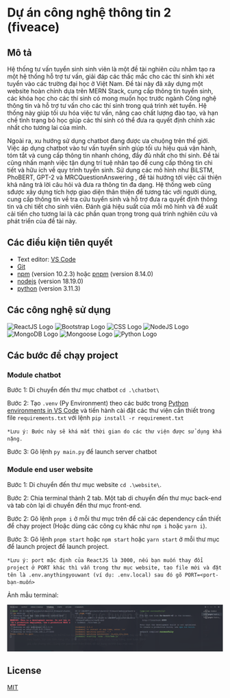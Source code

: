 # Dự án công nghệ thông tin 2 (fiveace)

## Mô tả

Hệ thống tư vấn tuyển sinh sinh viên là một đề tài nghiên cứu nhằm tạo ra một hệ thống hỗ trợ tư vấn, giải đáp các thắc mắc cho các thí sinh khi xét tuyển vào các trường đại học ở Việt Nam. Đề tài này đã xây dựng một website hoàn chỉnh dựa trên MERN Stack, cung cấp thông tin tuyển sinh, các khóa học cho các thí sinh có mong muốn học trước ngành Công nghệ thông tin và hỗ trợ tư vấn cho các thí sinh trong quá trình xét tuyển. Hệ thống này giúp tối ưu hóa việc tư vấn, nâng cao chất lượng đào tạo, và hạn chế tình trạng bỏ học giúp các thí sinh có thể đưa ra quyết định chính xác nhất cho tương lai của mình.

Ngoài ra, xu hướng sử dụng chatbot đang được ưa chuộng trên thế giới. Việc áp dụng chatbot vào tư vấn tuyển sinh giúp tối ưu hiệu quả vận hành, tóm tắt và cung cấp thông tin nhanh chóng, đầy đủ nhất cho thí sinh. Đề tài cũng nhấn mạnh việc tận dụng trí tuệ nhân tạo để cung cấp thông tin chi tiết và hữu ích về quy trình tuyển sinh. Sử dụng các mô hình như BiLSTM, PhoBERT, GPT-2 và MRCQuestionAnswering , đề tài hướng tới việc cải thiện khả năng trả lời câu hỏi và đưa ra thông tin đa dạng. Hệ thống web cũng sđược xây dựng tích hợp giao diện thân thiện để tương tác với người dùng, cung cấp thông tin về tra cứu tuyển sinh và hỗ trợ đưa ra quyết định thông tin và chi tiết cho sinh viên. Đánh giá hiệu suất của mỗi mô hình và đề xuất cải tiến cho tương lai là các phần quan trọng trong quá trình nghiên cứu và phát triển của đề tài này.

## Các điều kiện tiên quyết

- Text editor: [VS Code](https://www.google.com/url?sa=t&rct=j&q=&esrc=s&source=web&cd=&cad=rja&uact=8&ved=2ahUKEwii6J-yn7yDAxWe0KACHZeJCJoQFnoECBAQAQ&url=https%3A%2F%2Fcode.visualstudio.com%2Fdownload&usg=AOvVaw11fc5fOXYIyxQh75jYLjXg&opi=89978449)
- [Git](https://www.google.com/url?sa=t&rct=j&q=&esrc=s&source=web&cd=&cad=rja&uact=8&ved=2ahUKEwjCydKUn7yDAxVW-TgGHXH5ClAQFnoECAoQAQ&url=https%3A%2F%2Fgit-scm.com%2F&usg=AOvVaw1lFNWgbWf8FsbaoU4AOPBr&opi=89978449)
- [npm](https://www.digitalocean.com/community/tutorials/how-to-install-node-js-on-ubuntu-20-04) (version 10.2.3) hoặc [pnpm](https://pnpm.io/installation) (version 8.14.0)
- [nodejs](https://www.google.com/url?sa=t&rct=j&q=&esrc=s&source=web&cd=&cad=rja&uact=8&ved=2ahUKEwiV0Oufn7yDAxVG7TgGHTX3CeYQFnoECBYQAQ&url=https%3A%2F%2Fnodejs.org%2Fen%2Fdownload&usg=AOvVaw1KKGKc_Mgv9UPW5EWXuSiV&opi=89978449) (version 18.19.0)
- [python](https://www.python.org/downloads/) (version 3.11.3)

## Các công nghệ sử dụng

![ReactJS Logo](https://img.shields.io/badge/React-%2361DAFB.svg?&style=for-the-badge&logo=react&logoColor=white)
![Bootstrap Logo](https://img.shields.io/badge/Bootstrap-%237952B3.svg?&style=for-the-badge&logo=bootstrap&logoColor=white)
![CSS Logo](https://img.shields.io/badge/css-1572b6?style=for-the-badge&logo=css3&logoColor=ffffff)
![NodeJS Logo](https://img.shields.io/badge/node.js-339933?style=for-the-badge&logo=node.js&logoColor=ffffff)
![MongoDB Logo](https://img.shields.io/badge/MongoDB-%234ea94b.svg?&style=for-the-badge&logo=mongodb&logoColor=white)
![Mongoose Logo](https://img.shields.io/badge/Mongoose-%23880000.svg?&style=for-the-badge&logo=mongoose&logoColor=white)
![Python Logo](https://img.shields.io/badge/Python-%233776AB.svg?&style=for-the-badge&logo=python&logoColor=white)

## Các bước để chạy project

### Module chatbot

Bước 1: Di chuyển đến thư mục chatbot `cd .\chatbot\`

Bước 2: Tạo `.venv` (Py Environment) theo các bước trong [Python environments in VS Code](https://code.visualstudio.com/docs/python/environments) và tiến hành cài đặt các thư viện cần thiết trong file `requirements.txt` với lệnh `pip install -r requirement.txt`

`*Lưu ý: Bước này sẽ khá mất thời gian do các thư viện được sử dụng khá nặng.`

Bước 3: Gõ lệnh `py main.py` để launch server chatbot

### Module end user website

Bước 1: Di chuyển đến thư mục website `cd .\website\`.

Bước 2: Chia terminal thành 2 tab. Một tab di chuyển đến thư mục back-end và tab còn lại di chuyển đến thư mục front-end.

Bước 2: Gõ lệnh `pnpm i` ở mỗi thư mục trên để cài các dependency cần thiết để chạy project (Hoặc dùng các công cụ khác như `npm i` hoặc `yarn i`).

Bước 3: Gõ lệnh `pnpm start` hoặc `npm start` hoặc `yarn start` ở mỗi thư mục để launch project để launch project.

`*Lưu ý: port mặc định của ReactJS là 3000, nếu bạn muốn thay đổi project ở PORT khác thì vẫn trong thư mục website, tạo file mới và đặt tên là .env.anythingyouwant (ví dụ: .env.local) sau đó gõ PORT=<port-bạn-muốn>`

Ảnh mẫu terminal:

![Alt image](/resources/image.png)

## License

[MIT](https://github.com/mrcaidev/hooks/tree/master/LICENSE)
